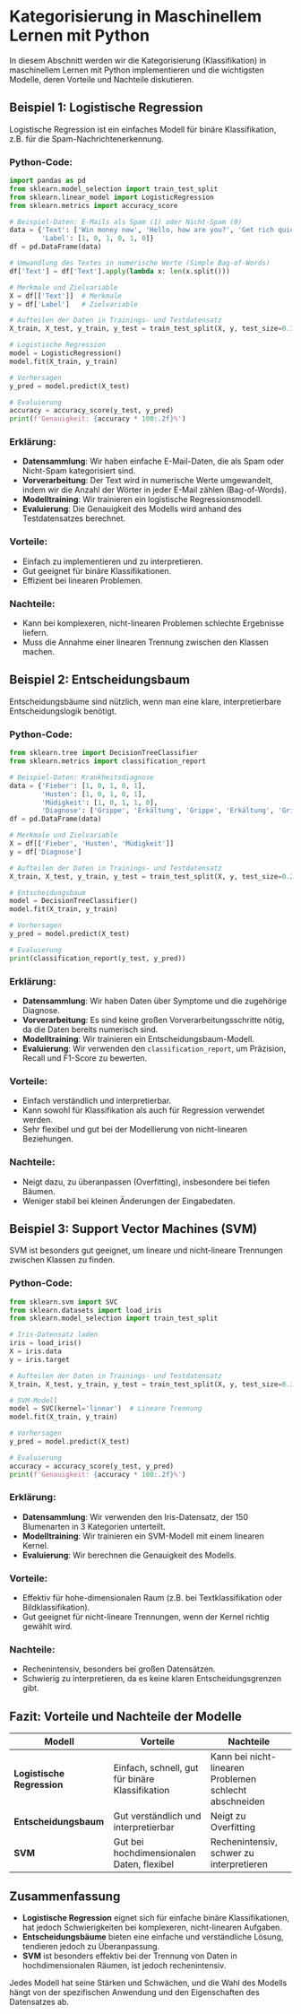 
# Kategorisierung in Maschinellem Lernen mit Python

In diesem Abschnitt werden wir die Kategorisierung (Klassifikation) in maschinellem Lernen mit Python implementieren und die wichtigsten Modelle, deren Vorteile und Nachteile diskutieren.

## Beispiel 1: Logistische Regression

Logistische Regression ist ein einfaches Modell für binäre Klassifikation, z.B. für die Spam-Nachrichtenerkennung.

### Python-Code:
```python
import pandas as pd
from sklearn.model_selection import train_test_split
from sklearn.linear_model import LogisticRegression
from sklearn.metrics import accuracy_score

# Beispiel-Daten: E-Mails als Spam (1) oder Nicht-Spam (0)
data = {'Text': ['Win money now', 'Hello, how are you?', 'Get rich quick', 'Meeting tomorrow', 'Free money!', 'Important updates'],
        'Label': [1, 0, 1, 0, 1, 0]}
df = pd.DataFrame(data)

# Umwandlung des Textes in numerische Werte (Simple Bag-of-Words)
df['Text'] = df['Text'].apply(lambda x: len(x.split()))

# Merkmale und Zielvariable
X = df[['Text']]  # Merkmale
y = df['Label']   # Zielvariable

# Aufteilen der Daten in Trainings- und Testdatensatz
X_train, X_test, y_train, y_test = train_test_split(X, y, test_size=0.3, random_state=42)

# Logistische Regression
model = LogisticRegression()
model.fit(X_train, y_train)

# Vorhersagen
y_pred = model.predict(X_test)

# Evaluierung
accuracy = accuracy_score(y_test, y_pred)
print(f'Genauigkeit: {accuracy * 100:.2f}%')
```

### Erklärung:
- **Datensammlung**: Wir haben einfache E-Mail-Daten, die als Spam oder Nicht-Spam kategorisiert sind.
- **Vorverarbeitung**: Der Text wird in numerische Werte umgewandelt, indem wir die Anzahl der Wörter in jeder E-Mail zählen (Bag-of-Words).
- **Modelltraining**: Wir trainieren ein logistische Regressionsmodell.
- **Evaluierung**: Die Genauigkeit des Modells wird anhand des Testdatensatzes berechnet.

### Vorteile:
- Einfach zu implementieren und zu interpretieren.
- Gut geeignet für binäre Klassifikationen.
- Effizient bei linearen Problemen.

### Nachteile:
- Kann bei komplexeren, nicht-linearen Problemen schlechte Ergebnisse liefern.
- Muss die Annahme einer linearen Trennung zwischen den Klassen machen.

## Beispiel 2: Entscheidungsbaum

Entscheidungsbäume sind nützlich, wenn man eine klare, interpretierbare Entscheidungslogik benötigt.

### Python-Code:
```python
from sklearn.tree import DecisionTreeClassifier
from sklearn.metrics import classification_report

# Beispiel-Daten: Krankheitsdiagnose
data = {'Fieber': [1, 0, 1, 0, 1],
        'Husten': [1, 0, 1, 0, 1],
        'Müdigkeit': [1, 0, 1, 1, 0],
        'Diagnose': ['Grippe', 'Erkältung', 'Grippe', 'Erkältung', 'Grippe']}
df = pd.DataFrame(data)

# Merkmale und Zielvariable
X = df[['Fieber', 'Husten', 'Müdigkeit']]
y = df['Diagnose']

# Aufteilen der Daten in Trainings- und Testdatensatz
X_train, X_test, y_train, y_test = train_test_split(X, y, test_size=0.2, random_state=42)

# Entscheidungsbaum
model = DecisionTreeClassifier()
model.fit(X_train, y_train)

# Vorhersagen
y_pred = model.predict(X_test)

# Evaluierung
print(classification_report(y_test, y_pred))
```

### Erklärung:
- **Datensammlung**: Wir haben Daten über Symptome und die zugehörige Diagnose.
- **Vorverarbeitung**: Es sind keine großen Vorverarbeitungsschritte nötig, da die Daten bereits numerisch sind.
- **Modelltraining**: Wir trainieren ein Entscheidungsbaum-Modell.
- **Evaluierung**: Wir verwenden den `classification_report`, um Präzision, Recall und F1-Score zu bewerten.

### Vorteile:
- Einfach verständlich und interpretierbar.
- Kann sowohl für Klassifikation als auch für Regression verwendet werden.
- Sehr flexibel und gut bei der Modellierung von nicht-linearen Beziehungen.

### Nachteile:
- Neigt dazu, zu überanpassen (Overfitting), insbesondere bei tiefen Bäumen.
- Weniger stabil bei kleinen Änderungen der Eingabedaten.

## Beispiel 3: Support Vector Machines (SVM)

SVM ist besonders gut geeignet, um lineare und nicht-lineare Trennungen zwischen Klassen zu finden.

### Python-Code:
```python
from sklearn.svm import SVC
from sklearn.datasets import load_iris
from sklearn.model_selection import train_test_split

# Iris-Datensatz laden
iris = load_iris()
X = iris.data
y = iris.target

# Aufteilen der Daten in Trainings- und Testdatensatz
X_train, X_test, y_train, y_test = train_test_split(X, y, test_size=0.3, random_state=42)

# SVM-Modell
model = SVC(kernel='linear')  # Lineare Trennung
model.fit(X_train, y_train)

# Vorhersagen
y_pred = model.predict(X_test)

# Evaluierung
accuracy = accuracy_score(y_test, y_pred)
print(f'Genauigkeit: {accuracy * 100:.2f}%')
```

### Erklärung:
- **Datensammlung**: Wir verwenden den Iris-Datensatz, der 150 Blumenarten in 3 Kategorien unterteilt.
- **Modelltraining**: Wir trainieren ein SVM-Modell mit einem linearen Kernel.
- **Evaluierung**: Wir berechnen die Genauigkeit des Modells.

### Vorteile:
- Effektiv für hohe-dimensionalen Raum (z.B. bei Textklassifikation oder Bildklassifikation).
- Gut geeignet für nicht-lineare Trennungen, wenn der Kernel richtig gewählt wird.

### Nachteile:
- Rechenintensiv, besonders bei großen Datensätzen.
- Schwierig zu interpretieren, da es keine klaren Entscheidungsgrenzen gibt.

## Fazit: Vorteile und Nachteile der Modelle

| Modell                    | Vorteile                                         | Nachteile                                      |
|---------------------------|--------------------------------------------------|------------------------------------------------|
| **Logistische Regression** | Einfach, schnell, gut für binäre Klassifikation | Kann bei nicht-linearen Problemen schlecht abschneiden |
| **Entscheidungsbaum**      | Gut verständlich und interpretierbar            | Neigt zu Overfitting                           |
| **SVM**                    | Gut bei hochdimensionalen Daten, flexibel       | Rechenintensiv, schwer zu interpretieren      |

## Zusammenfassung

- **Logistische Regression** eignet sich für einfache binäre Klassifikationen, hat jedoch Schwierigkeiten bei komplexeren, nicht-linearen Aufgaben.
- **Entscheidungsbäume** bieten eine einfache und verständliche Lösung, tendieren jedoch zu Überanpassung.
- **SVM** ist besonders effektiv bei der Trennung von Daten in hochdimensionalen Räumen, ist jedoch rechenintensiv.

Jedes Modell hat seine Stärken und Schwächen, und die Wahl des Modells hängt von der spezifischen Anwendung und den Eigenschaften des Datensatzes ab.
